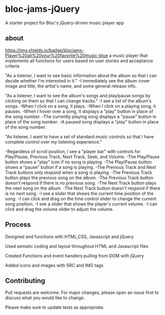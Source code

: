 
# bloc-jams-jQuery

A starter project for Bloc's jQuery-driven music player app

## about
https://img.shields.io/badge/blocjams-Player%20all%20your%20favorite%20music-blue
a music player that implements all functions for users based on user stories and acceptance criteria

"As a listener, I want to see basic information about the album so that I can decide whether I'm interested in it."
-I immediately see the album cover image and title, the artist's name, and some general release info.

"As a listener, I want to see the album's songs and play/pause songs by clicking on them so that I can change tracks."
-I see a list of the album's songs.
-When I click on a song, it plays.
-When I click on a playing song, it pauses.
-When I hover over a song, it displays a "play" button in place of the song number.
-The currently playing song displays a "pause" button in place of the song number.
-A paused song displays a "play" button in place of the song number.

"As listener, I want to have a set of standard music controls so that I have complete control over my listening experience."

-Regardless of scroll position, I see a "player bar" with controls for Play/Pause, Previous Track, Next Track, Seek, and Volume.
-The Play/Pause button shows a "play" icon if no song is playing.
-The Play/Pause button shows a "pause" button if a song is playing.
-The Previous Track and Next Track buttons only respond when a song is playing.
-The Previous Track button plays the previous song on the album.
-The Previous Track button doesn't respond if there is no previous song.
-The Next Track button plays the next song on the album.
-The Next Track button doesn't respond if there is no next song.
-I see a slider that shows the current time position of the song.
-I can click and drag on the time control slider to change the current song position.
-I see a slider that shows the player's current volume.
-I can click and drag the volume slider to adjust the volume.

## Process

Designed and functions with HTML,CSS, Javascript and jQuery

Used sematic coding and layout throughout HTML and Javascript files

Created Functions and event handlers pulling from DOM with jQuery

Added icons and images with SRC and IMG tags 


## Contributing
Pull requests are welcome. For major changes, please open an issue first to discuss what you would like to change.

Please make sure to update tests as appropriate.
